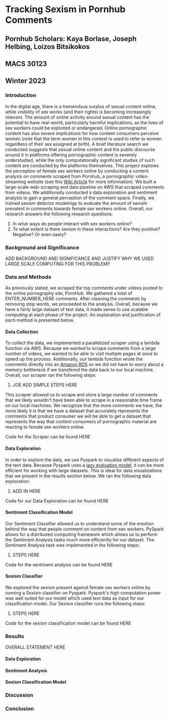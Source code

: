 # Tracking Sexism in Pornhub Comments
## Pornhub Scholars: Kaya Borlase, Joseph Helbing, Loizos Bitsikokos
## MACS 30123
## Winter 2023

### Introduction

In the digital age, there is a tremendous surplus of sexual content online, while visibility of sex works (and their rights) is becoming increasingly relevant. The amount of online activity around sexual content has the potential to have real-world, particularly harmful implications, as the lives of sex workers could be exploited or endangered. Online pornographic content has also severe implications for how content consumers perceive women (note that the term women in this context is used to refer to women regardless of their sex assigned at birth). A brief literature search we conducted suggests that sexual online content and the public discourse around it in platforms offering pornographic content is severely understudied, while the only computationally significant studies of such content are conducted by the platforms themselves. This project explores the perception of female sex workers online by conducting a content analysis on comments scraped from Pornhub, a pornographic video-streaming website (see this [Wiki Article](https://en.wikipedia.org/wiki/Pornhub) for more information). We built a large-scale web-scraping and data pipeline on AWS that scraped comments from videos. We additionally conducted a data exploration and sentiment analysis to gain a general perception of the comment space. Finally, we trained sexism detector modelings to evaluate the amount of sexism prevalent in comments towards female sex workers online. Overall, our research answers the following research questions: 

1. In what ways do people interact with sex workers online?
2. To what extent is there sexism in these interactions? Are they positive? Negative? Or even nasty?

### Background and Significance

ADD BACKGROUND AND SIGNIFICANCE AND JUSTIFY WHY WE USED LARGE SCALE COMPUTING FOR THIS PROBLEM!!

### Data and Methods

As previously stated, we scraped the top comments under videos posted to the online pornography site, PornHub. We gathered a total of ENTER_NUMBER_HERE comments. After cleaning the comments by removing stop words, we proceeded to the analysis. Overall, because we have a fairly large dataset of text data, it made sense to use scalable computing at each phase of the project. An explanation and justification of each method is presented below.

#### Data Collection

To collect the data, we implemented a parallelized scraper using a lambda function via AWS. Because we wanted to scrape comments from a large number of videos, we wanted to be able to visit multiple pages at once to speed up the process. Additionally, our lambda function wrote the comments directly into an [Amazon RDS](https://aws.amazon.com/rds/) so we did not have to worry about a memory bottleneck if we transfered the data back to our local machine. Overall, our scraper ran the following steps:
1. JOE ADD SIMPLE STEPS HERE

This scraper allowed us to scrape and store a large number of comments that we likely wouldn't have been able to scrape in a reasonable time frame on our local machines. We recognize that the more comments we have, the more likely it is that we have a dataset that accurately represents the comments that product consumer we will be able to get a dataset that represents the way that content consumers of pornographic material are reacting to female sex workers online.

Code for the Scraper can be found HERE

#### Data Exploration

In order to explore the data, we use Pyspark to visualize different aspects of the text data. Because Pyspark uses a [lazy evaluation model](https://data-flair.training/blogs/apache-spark-lazy-evaluation/), it can be more efficient for working with large datasets. This is ideal for data visualizations that we present in the results section below. We ran the following data exploration:
1. ADD IN HERE

Code for our Data Exploration can be found HERE

#### Sentiment Classification Model

Our Sentiment Classifier allowed us to understand some of the emotion behind the way that people comment on content from sex workers. PySpark allows for a distributed computing framework which allows us to perform the Sentiment Analysis tasks much more efficiently for our dataset. The Sentiment Analysis task was implemented in the following steps:
1. STEPS HERE

Code for the sentiment analysis can be found HERE

#### Sexism Classifier

We explored the sexism present against female sex workers online by running a Sexism classifier on Pyspark. Pyspark's high computation power was well suited for our model which used text data as input for our classification model. Our Sexism classifier runs the following steps:
1. STEPS HERE

Code for the sexism classification model can be found HERE

### Results

OVERALL STATEMENT HERE

#### Data Exploration

#### Sentiment Analysis

#### Sexism Classification Model

### Discussion

### Conclusion

